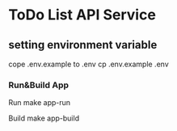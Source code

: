 # ToDo List API Service

## setting environment variable
cope .env.example to .env
    cp .env.example .env
    
### Run&Build App

Run
    make app-run

Build 
    make app-build
